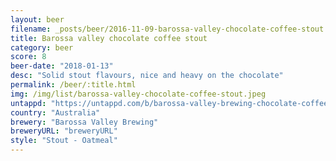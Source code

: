```yaml
---
layout: beer
filename: _posts/beer/2016-11-09-barossa-valley-chocolate-coffee-stout.md
title: Barossa valley chocolate coffee stout
category: beer
score: 8
beer-date: "2018-01-13"
desc: "Solid stout flavours, nice and heavy on the chocolate"
permalink: /beer/:title.html
img: /img/list/barossa-valley-chocolate-coffee-stout.jpeg
untappd: "https://untappd.com/b/barossa-valley-brewing-chocolate-coffee-stout/1129940"
country: "Australia"
brewery: "Barossa Valley Brewing"
breweryURL: "breweryURL"
style: "Stout - Oatmeal"
---
```

